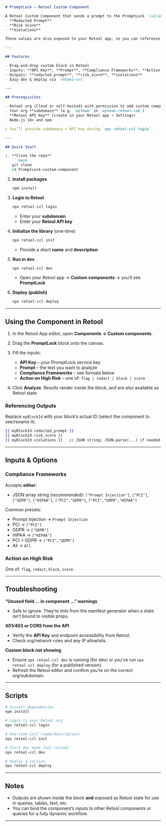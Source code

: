 ````markdown
# PromptLock – Retool Custom Component

A Retool Custom Component that sends a prompt to the PromptLock `/v1/analyze` API and displays:
- **Redacted Prompt**
- **Risk Score**
- **Violations**

These values are also exposed to your Retool app, so you can reference them anywhere (e.g. `{{ myBlockId.redacted_prompt }}`).

---

## Features

- Drag-and-drop custom block in Retool
- Inputs: **API Key**, **Prompt**, **Compliance Frameworks**, **Action on High Risk**
- Outputs: **redacted_prompt**, **risk_score**, **violations**
- Easy dev & deploy via `retool-ccl`

---

## Prerequisites

- Retool org (Cloud or self-hosted) with permission to add custom components
- Your org **subdomain** (e.g. `myteam` in `myteam.retool.com`)
- **Retool API Key** (create in your Retool app → Settings)
- Node.js 18+ and npm

> You’ll provide subdomain + API key during `npx retool-ccl login`.

---

## Quick Start

1. **Clone the repo**
   ```bash
   git clone 
   cd PromptLock-custom-component
````

2. **Install packages**

   ```bash
   npm install
   ```

3. **Login to Retool**

   ```bash
   npx retool-ccl login
   ```

   * Enter your **subdomain**
   * Enter your **Retool API key**

4. **Initialize the library** (one-time)

   ```bash
   npx retool-ccl init
   ```

   * Provide a short **name** and **description**

5. **Run in dev**

   ```bash
   npx retool-ccl dev
   ```

   * Open your Retool app → **Custom components** → you’ll see **PromptLock**

6. **Deploy (publish)**

   ```bash
   npx retool-ccl deploy
   ```

---

## Using the Component in Retool

1. In the Retool App editor, open **Components → Custom components**.
2. Drag the **PromptLock** block onto the canvas.
3. Fill the inputs:

   * **API Key** – your PromptLock service key
   * **Prompt** – the text you want to analyze
   * **Compliance Frameworks** – see formats below
   * **Action on High Risk** – one of: `flag | redact | block | score`
4. Click **Analyze**. Results render inside the block, and are also available as Retool state.

### Referencing Outputs

Replace `myBlockId` with your block’s actual ID (select the component to see/rename it).

```handlebars
{{ myBlockId.redacted_prompt }}
{{ myBlockId.risk_score }}
{{ myBlockId.violations }}   // JSON string; JSON.parse(...) if needed
```

---

## Inputs & Options

### Compliance Frameworks

Accepts **either**:

* JSON array string (recommended):
  `["Prompt Injection"]`, `["PCI"]`, `["GDPR"]`, `["HIPAA"]`, `["PCI","GDPR"]`, `["PCI","GDPR","HIPAA"]`

Common presets:

* Prompt Injection → `Prompt Injection`
* PCI → `["PCI"]`
* GDPR → `["GDPR"]`
* HIPAA → `["HIPAA"]`
* PCI + GDPR → `["PCI","GDPR"]`
* All → `All`

### Action on High Risk

One of: `flag`, `redact`, `block`, `score`.

---


## Troubleshooting

**“Unused field … in component …” warnings**

* Safe to ignore. They’re lints from the manifest generator when a state isn’t bound to visible props.

**401/403 or CORS from the API**

* Verify the **API Key** and endpoint accessibility from Retool.
* Check org/network rules and any IP allowlists.

**Custom block not showing**

* Ensure `npx retool-ccl dev` is running (for dev) or you’ve run `npx retool-ccl deploy` (for a published version).
* Refresh the Retool editor and confirm you’re on the correct org/subdomain.

---

## Scripts

```bash
# Install dependencies
npm install

# Login to your Retool org
npx retool-ccl login

# One-time init (name/description)
npx retool-ccl init

# Start dev mode (hot reload)
npx retool-ccl dev

# Deploy a version
npx retool-ccl deploy
```

---

## Notes

* Outputs are shown inside the block **and** exposed as Retool state for use in queries, tables, text, etc.
* You can bind the component’s inputs to other Retool components or queries for a fully dynamic workflow.

---